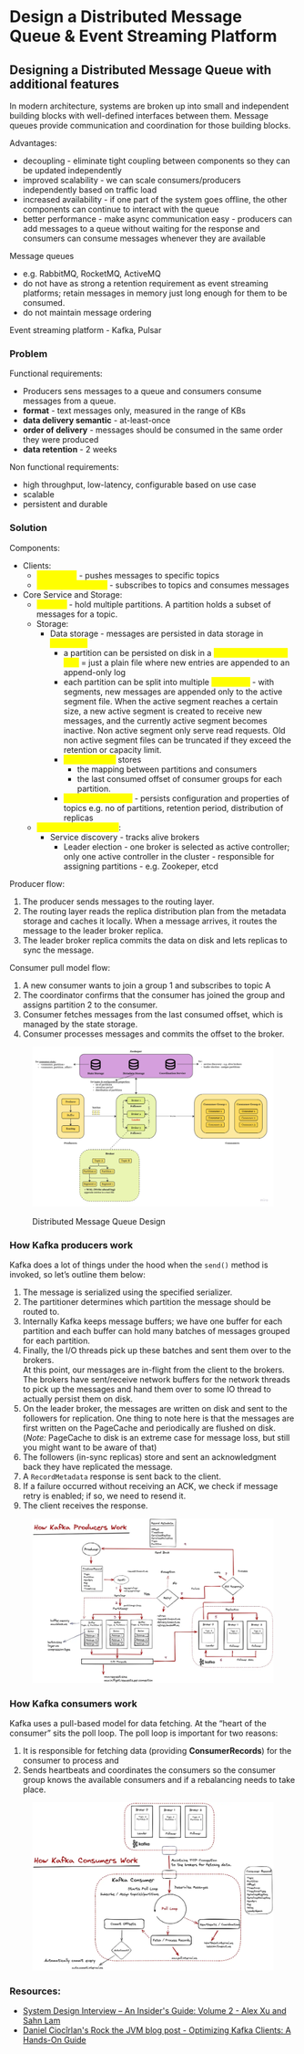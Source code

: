 # Design a Distributed Message Queue & Event Streaming Platform

## Designing a Distributed Message Queue with additional features

In modern architecture, systems are broken up into small and independent building blocks with well-defined interfaces between them. Message queues provide communication and coordination for those building blocks.

Advantages:

* decoupling - eliminate tight coupling between components so they can be updated independently
* improved scalability - we can scale consumers/producers independently based on traffic load
* increased availability - if one part of the system goes offline, the other components can continue to interact with the queue
* better performance - make async communication easy - producers can add messages to a queue without waiting for the response and consumers can consume messages whenever they are available

Message queues&#x20;

* e.g. RabbitMQ, RocketMQ, ActiveMQ
* do not have as strong a retention requirement as event streaming platforms; retain messages in memory just long enough for them to be consumed.
* do not maintain message ordering

Event streaming platform - Kafka, Pulsar

###

### Problem&#x20;

Functional requirements:

* Producers sens messages to a queue and consumers consume messages from a queue.
* **format** - text messages only, measured in the range of KBs
* **data delivery semantic** - at-least-once
* **order of delivery** - messages should be consumed in the same order they were produced
* **data retention** - 2 weeks

Non functional requirements:

* high throughput, low-latency, configurable based on use case
* scalable
* persistent and durable

###

### Solution

Components:

* Clients:
  * <mark style="color:yellow;">**Producers**</mark> - pushes messages to specific topics
  * <mark style="color:yellow;">**Consumer Groups**</mark> - subscribes to topics and consumes messages
* Core Service and Storage:
  * <mark style="color:yellow;">**Brokers**</mark> - hold multiple partitions. A partition holds a subset of messages for a topic.
  * Storage:
    * Data storage - messages are persisted in data storage in <mark style="color:yellow;">**partitions**</mark>
      * a partition can be persisted on disk in a <mark style="color:yellow;">**WAL (=write ahead log)**</mark> = just a plain file where new entries are appended to an append-only log
      * each partition can be split into multiple <mark style="color:yellow;">**segments**</mark> - with segments, new messages are appended only to the active segment file. When the active segment reaches a certain size, a new active segment is created to receive new messages, and the currently active segment becomes inactive. Non active segment only serve read requests. Old non active segment files can be truncated if they exceed the retention or capacity limit.
      * <mark style="color:yellow;">**State storage**</mark> stores
        * the mapping between partitions and consumers
        * the last consumed offset of consumer groups for each partition.
      * <mark style="color:yellow;">**Metadata storage**</mark> - persists configuration and properties of topics e.g. no of partitions, retention period, distribution of replicas&#x20;
  * <mark style="color:yellow;">**Coordination Service**</mark>:
    * Service discovery - tracks alive brokers
      * Leader election - one broker is selected as active controller; only one active controller in the cluster - responsible for assigning partitions - e.g. Zookeper, etcd

Producer flow:

1. The producer sends messages to the routing layer.
2. The routing layer reads the replica distribution plan from the metadata storage and caches it locally. When a message arrives, it routes the message to the leader broker replica.
3. The leader broker replica commits the data on disk and lets replicas to sync the message.

Consumer pull model flow:

1. A new consumer wants to join a group 1 and subscribes to topic A
2. The coordinator confirms that the consumer has joined the group and assigns partition 2 to the consumer.
3. Consumer fetches messages from the last consumed offset, which is managed by the state storage.
4. Consumer processes messages and commits the offset to the broker.

<figure><img src="../.gitbook/assets/Microservice Communication.jpeg" alt=""><figcaption><p>Distributed Message Queue Design</p></figcaption></figure>



### How Kafka producers work

Kafka does a lot of things under the hood when the `send()` method is invoked, so let’s outline them below:

1. The message is serialized using the specified serializer.
2. The partitioner determines which partition the message should be routed to.
3. Internally Kafka keeps message buffers; we have one buffer for each partition and each buffer can hold many batches of messages grouped for each partition.
4. Finally, the I/O threads pick up these batches and sent them over to the brokers.\
   At this point, our messages are in-flight from the client to the brokers. The brokers have sent/receive network buffers for the network threads to pick up the messages and hand them over to some IO thread to actually persist them on disk.
5. On the leader broker, the messages are written on disk and sent to the followers for replication. One thing to note here is that the messages are first written on the PageCache and periodically are flushed on disk. (_Note:_ PageCache to disk is an extreme case for message loss, but still you might want to be aware of that)
6. The followers (in-sync replicas) store and sent an acknowledgment back they have replicated the message.
7. A `RecordMetadata` response is sent back to the client.
8. If a failure occurred without receiving an ACK, we check if message retry is enabled; if so, we need to resend it.
9. The client receives the response.

<figure><img src="../.gitbook/assets/image (2).png" alt=""><figcaption></figcaption></figure>

### How Kafka consumers work

Kafka uses a pull-based model for data fetching. At the “heart of the consumer” sits the poll loop. The poll loop is important for two reasons:

1. It is responsible for fetching data (providing **ConsumerRecords**) for the consumer to process and
2. Sends heartbeats and coordinates the consumers so the consumer group knows the available consumers and if a rebalancing needs to take place.

<figure><img src="../.gitbook/assets/image.png" alt=""><figcaption></figcaption></figure>

### Resources:

* [System Design Interview – An Insider's Guide: Volume 2 - Alex Xu and Sahn Lam](https://www.amazon.co.uk/System-Design-Interview-Insiders-Guide/dp/1736049119)
* [Daniel Ciocîrlan's Rock the JVM blog post - Optimizing Kafka Clients: A Hands-On Guide](https://blog.rockthejvm.com/optimizing-kafka-clients-a-hands-on-guide/)
